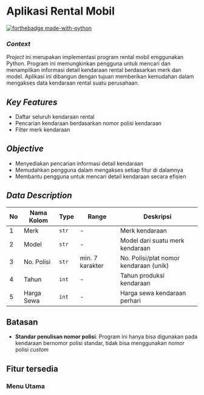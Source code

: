 # Aplikasi Rental Mobil
[![forthebadge made-with-python](http://ForTheBadge.com/images/badges/made-with-python.svg)](https://www.python.org/)

### _Context_
_Project_ ini merupakan implementasi program rental mobil emggunakan Python. Program ini memungkinkan pengguna untuk mencari dan menampilkan informasi detail kendaraan rental berdasarkan merk dan model. Aplikasi ini dibangun dengan tujuan memberikan kemudahan dalam mengakses data kendaraan rental suatu perusahaan.

## _Key Features_
- Daftar seluruh kendaraan rental
- Pencarian kendaraan berdasarkan nomor polisi kendaraan
- Filter merk kendaraan

## _Objective_
- Menyediakan pencarian informasi detail kendaraan
- Memudahkan pengguna dalam mengakses setiap fitur di dalamnya
- Membantu pengguna untuk mencari detail kendaraan secara efisien

## _Data Description_
| No | Nama Kolom | Type | Range | Deskripsi |
| ------ | ------ | ---- | ----- | --------- |
| 1 | Merk | `str` | - | Merk kendaraan |
| 2 | Model | `str` | - | Model dari suatu merk kendaraan |
| 3 | No. Polisi | `str` | min. 7 karakter | No. Polisi/plat nomor kendaraan (unik) |
| 4 | Tahun | `int` | - | Tahun produksi kendaraan |
| 5 | Harga Sewa | `int` | - | Harga sewa kendaraan perhari |

## Batasan
- __Standar penulisan nomor polisi__: Program ini hanya bisa digunakan pada kendaraan bernomor polisi standar, tidak bisa menggunakan nomor polisi _custom_
 
## Fitur tersedia
### Menu Utama
